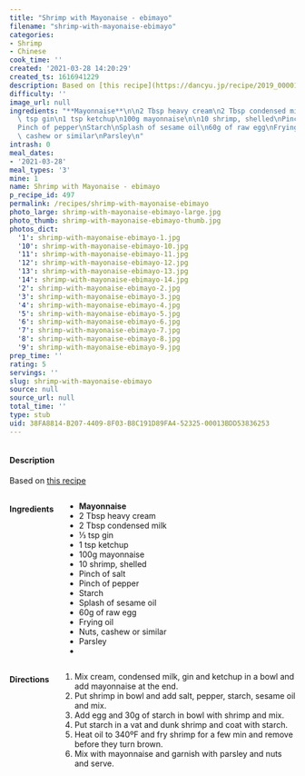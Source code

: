 ```yaml
---
title: "Shrimp with Mayonaise - ebimayo"
filename: "shrimp-with-mayonaise-ebimayo"
categories:
- Shrimp
- Chinese
cook_time: ''
created: '2021-03-28 14:20:29'
created_ts: 1616941229
description: Based on [this recipe](https://dancyu.jp/recipe/2019_00001803.html)
difficulty: ''
image_url: null
ingredients: "**Mayonnaise**\n\n2 Tbsp heavy cream\n2 Tbsp condensed milk\n\u2153\
  \ tsp gin\n1 tsp ketchup\n100g mayonnaise\n\n10 shrimp, shelled\nPinch of salt\n\
  Pinch of pepper\nStarch\nSplash of sesame oil\n60g of raw egg\nFrying oil\nNuts,\
  \ cashew or similar\nParsley\n"
intrash: 0
meal_dates:
- '2021-03-28'
meal_types: '3'
mine: 1
name: Shrimp with Mayonaise - ebimayo
p_recipe_id: 497
permalink: /recipes/shrimp-with-mayonaise-ebimayo
photo_large: shrimp-with-mayonaise-ebimayo-large.jpg
photo_thumb: shrimp-with-mayonaise-ebimayo-thumb.jpg
photos_dict:
  '1': shrimp-with-mayonaise-ebimayo-1.jpg
  '10': shrimp-with-mayonaise-ebimayo-10.jpg
  '11': shrimp-with-mayonaise-ebimayo-11.jpg
  '12': shrimp-with-mayonaise-ebimayo-12.jpg
  '13': shrimp-with-mayonaise-ebimayo-13.jpg
  '14': shrimp-with-mayonaise-ebimayo-14.jpg
  '2': shrimp-with-mayonaise-ebimayo-2.jpg
  '3': shrimp-with-mayonaise-ebimayo-3.jpg
  '4': shrimp-with-mayonaise-ebimayo-4.jpg
  '5': shrimp-with-mayonaise-ebimayo-5.jpg
  '6': shrimp-with-mayonaise-ebimayo-6.jpg
  '7': shrimp-with-mayonaise-ebimayo-7.jpg
  '8': shrimp-with-mayonaise-ebimayo-8.jpg
  '9': shrimp-with-mayonaise-ebimayo-9.jpg
prep_time: ''
rating: 5
servings: ''
slug: shrimp-with-mayonaise-ebimayo
source: null
source_url: null
total_time: ''
type: stub
uid: 38FA8814-B207-4409-8F03-B8C191D89FA4-52325-00013BDD53836253
---
```

<div class="large-8 medium-7 columns" id="writeup">		<div id="description"><h4>Description</h4>
<div class="box box-description content"><p>Based on <a href="https://dancyu.jp/recipe/2019_00001803.html">this recipe</a></p>
</div></div>	</div><!-- #writeup -->
</div><!-- #row-one -->
<div class="row" id="row-two">	<div class="medium-4 small-5 columns" id="ingredients"><h4>Ingredients</h4><div class="box box-ingredients content"><ul>
<li><strong>Mayonnaise</strong></li>
<li>2 Tbsp heavy cream</li>
<li>2 Tbsp condensed milk</li>
<li>⅓ tsp gin</li>
<li>1 tsp ketchup</li>
<li>100g mayonnaise</li>
<li>10 shrimp, shelled</li>
<li>Pinch of salt</li>
<li>Pinch of pepper</li>
<li>Starch</li>
<li>Splash of sesame oil</li>
<li>60g of raw egg</li>
<li>Frying oil</li>
<li>Nuts, cashew or similar</li>
<li>Parsley</li>
<li></li>
</ul>
</div>	</div>	<div class="medium-6 small-7 columns" id="directions"><h4>Directions</h4><div class="box box-directions content"><ol>
<li>Mix cream, condensed milk, gin and ketchup in a bowl and add mayonnaise at the end.</li>
<li>Put shrimp in bowl and add salt, pepper, starch, sesame oil and mix.</li>
<li>Add egg and 30g of starch in bowl with shrimp and mix.</li>
<li>Put starch in a vat and dunk shrimp and coat with starch.</li>
<li>Heat oil to 340ºF and fry shrimp for a few min and remove before they turn brown.</li>
<li>Mix with mayonnaise and garnish with parsley and nuts and serve.</li>
</ol>
</div>	</div>